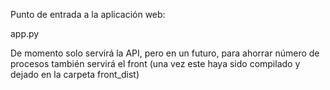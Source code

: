 Punto de entrada a la aplicación web:

app.py

De momento solo servirá la API, pero en un futuro, para ahorrar número de procesos también servirá el front (una vez este haya sido compilado y dejado en la carpeta front_dist)